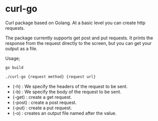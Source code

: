 # curl-go

Curl package based on Golang. At a basic level you can create http requests.

The package currently supports get post and put requests.
It prints the response from the request directly to the screen, but you can get your output as a file.

Usage;
```bash
go build
```
```bash
./curl-go {request method} {request url}
```

- (-h) : We specify the headers of the request to be sent.
- (-b) : We specify the body of the request to be sent.
- (-get) : create a get request.
- (-post) : create a post request.
- (-put) : create a put request.
- (-o) : creates an output file named after the value.
